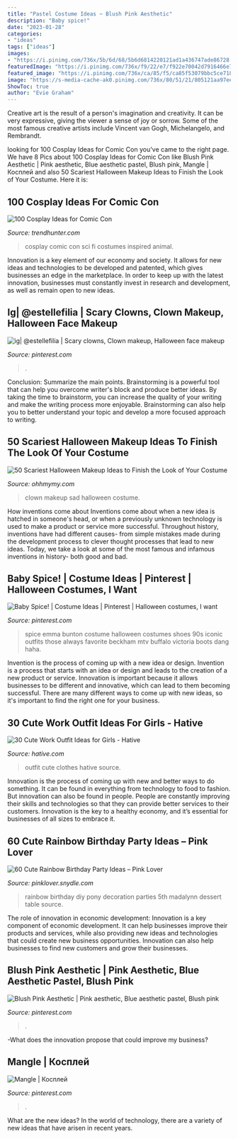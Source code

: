 ```yaml
---
title: "Pastel Costume Ideas ~ Blush Pink Aesthetic"
description: "Baby spice!"
date: "2023-01-28"
categories:
- "ideas"
tags: ["ideas"]
images:
- "https://i.pinimg.com/736x/5b/6d/68/5b6d6814220121ad1a436747ade86728.jpg"
featuredImage: "https://i.pinimg.com/736x/f9/22/e7/f922e70042d7916466e798f993d651f3.jpg"
featured_image: "https://i.pinimg.com/736x/ca/85/f5/ca85f53079bbc5ce7183ad07e95fc5dd.jpg"
image: "https://s-media-cache-ak0.pinimg.com/736x/80/51/21/805121aa97eed087c55da83bacdd0f2f.jpg"
ShowToc: true
author: "Evie Graham"
---
```



Creative art is the result of a person's imagination and creativity. It can be very expressive, giving the viewer a sense of joy or sorrow. Some of the most famous creative artists include Vincent van Gogh, Michelangelo, and Rembrandt.

	

		
looking for 100 Cosplay Ideas for Comic Con you've came to the right page. We have 8 Pics about 100 Cosplay Ideas for Comic Con like Blush Pink Aesthetic | Pink aesthetic, Blue aesthetic pastel, Blush pink, Mangle | Косплей and also 50 Scariest Halloween Makeup Ideas to Finish the Look of Your Costume. Here it is:
		
    
## 100 Cosplay Ideas For Comic Con

<img loading=lazy src="https://cdn.trendhunterstatic.com/phpthumbnails/190/190173/190173_1_800.jpeg" onerror="this.onerror=null;this.src='https://tse3.mm.bing.net/th?id=OIP.-gKquysv4Xa662M2by8zBAHaMK&amp;pid=15.1';" alt="100 Cosplay Ideas for Comic Con">

_Source: trendhunter.com_

>cosplay comic con sci fi costumes inspired animal. 

	

Innovation is a key element of our economy and society. It allows for new ideas and technologies to be developed and patented, which gives businesses an edge in the marketplace. In order to keep up with the latest innovation, businesses must constantly invest in research and development, as well as remain open to new ideas.

    
## Ig| @estellefilia | Scary Clowns, Clown Makeup, Halloween Face Makeup

<img loading=lazy src="https://i.pinimg.com/736x/f9/22/e7/f922e70042d7916466e798f993d651f3.jpg" onerror="this.onerror=null;this.src='https://tse3.mm.bing.net/th?id=OIP.rjUHgYyphLlsnbAdbe39OwHaNK&amp;pid=15.1';" alt="ig| @estellefilia | Scary clowns, Clown makeup, Halloween face makeup">

_Source: pinterest.com_

>. 

	

Conclusion: Summarize the main points.
Brainstorming is a powerful tool that can help you overcome writer's block and produce better ideas. By taking the time to brainstorm, you can increase the quality of your writing and make the writing process more enjoyable. Brainstorming can also help you to better understand your topic and develop a more focused approach to writing.

    
## 50 Scariest Halloween Makeup Ideas To Finish The Look Of Your Costume

<img loading=lazy src="http://ohhmymy.com/wp-content/uploads/2015/09/The-sad-clown.jpg" onerror="this.onerror=null;this.src='https://tse1.mm.bing.net/th?id=OIP.oDinIvtpHT3UKYAKYrylHgHaKf&amp;pid=15.1';" alt="50 Scariest Halloween Makeup Ideas to Finish the Look of Your Costume">

_Source: ohhmymy.com_

>clown makeup sad halloween costume. 

	

How inventions come about
Inventions come about when a new idea is hatched in someone's head, or when a previously unknown technology is used to make a product or service more successful. Throughout history, inventions have had different causes- from simple mistakes made during the development process to clever thought processes that lead to new ideas. Today, we take a look at some of the most famous and infamous inventions in history- both good and bad.

    
## Baby Spice! | Costume Ideas | Pinterest | Halloween Costumes, I Want

<img loading=lazy src="https://s-media-cache-ak0.pinimg.com/736x/80/51/21/805121aa97eed087c55da83bacdd0f2f.jpg" onerror="this.onerror=null;this.src='https://tse1.mm.bing.net/th?id=OIP.oVRkIrc_GGZD4S4NqmctnwAAAA&amp;pid=15.1';" alt="Baby Spice! | Costume Ideas | Pinterest | Halloween costumes, I want">

_Source: pinterest.com_

>spice emma bunton costume halloween costumes shoes 90s iconic outfits those always favorite beckham mtv buffalo victoria boots dang haha. 

	

Invention is the process of coming up with a new idea or design.
Invention is a process that starts with an idea or design and leads to the creation of a new product or service. Innovation is important because it allows businesses to be different and innovative, which can lead to them becoming successful. There are many different ways to come up with new ideas, so it's important to find the right one for your business.

    
## 30 Cute Work Outfit Ideas For Girls - Hative

<img loading=lazy src="https://hative.com/wp-content/uploads/2015/02/work-outfit-ideas/13-cute-work-outfit-ideas-for-girls.jpg" onerror="this.onerror=null;this.src='https://tse3.mm.bing.net/th?id=OIP.skuksiJAD-QbIwDEfyJtkQHaLH&amp;pid=15.1';" alt="30 Cute Work Outfit Ideas for Girls - Hative">

_Source: hative.com_

>outfit cute clothes hative source. 

	

Innovation is the process of coming up with new and better ways to do something. It can be found in everything from technology to food to fashion. But innovation can also be found in people. People are constantly improving their skills and technologies so that they can provide better services to their customers. Innovation is the key to a healthy economy, and it’s essential for businesses of all sizes to embrace it.

    
## 60 Cute Rainbow Birthday Party Ideas – Pink Lover

<img loading=lazy src="https://pinklover.snydle.com/files/2016/10/rainbow-birthday-diy-decoration-idea.jpg" onerror="this.onerror=null;this.src='https://tse2.mm.bing.net/th?id=OIP.vIYGkdjHKSwVCEODPFVj0wAAAA&amp;pid=15.1';" alt="60 Cute Rainbow Birthday Party Ideas – Pink Lover">

_Source: pinklover.snydle.com_

>rainbow birthday diy pony decoration parties 5th madalynn dessert table source. 

	

The role of innovation in economic development:
Innovation is a key component of economic development. It can help businesses improve their products and services, while also providing new ideas and technologies that could create new business opportunities. Innovation can also help businesses to find new customers and grow their businesses.

    
## Blush Pink Aesthetic | Pink Aesthetic, Blue Aesthetic Pastel, Blush Pink

<img loading=lazy src="https://i.pinimg.com/736x/5b/6d/68/5b6d6814220121ad1a436747ade86728.jpg" onerror="this.onerror=null;this.src='https://tse1.mm.bing.net/th?id=OIP.dr6jE7oBs_65jOJ4Ri-9wQHaHa&amp;pid=15.1';" alt="Blush Pink Aesthetic | Pink aesthetic, Blue aesthetic pastel, Blush pink">

_Source: pinterest.com_

>. 

	

-What does the innovation propose that could improve my business?

    
## Mangle | Косплей

<img loading=lazy src="https://i.pinimg.com/736x/ca/85/f5/ca85f53079bbc5ce7183ad07e95fc5dd.jpg" onerror="this.onerror=null;this.src='https://tse1.mm.bing.net/th?id=OIP.dVSoqCHAhOJxUrejkesNhgHaJ3&amp;pid=15.1';" alt="Mangle | Косплей">

_Source: pinterest.com_

>. 

	

What are the new ideas?
In the world of technology, there are a variety of new ideas that have arisen in recent years.


